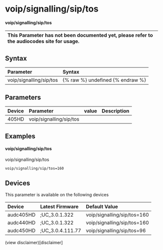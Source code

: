 ﻿---
description: voip/signalling/sip/tos
search: false
---

# voip/signalling/sip/tos

#### voip/signalling/sip/tos


| This Parameter has not been documented yet, please refer to the audiocodes site for usage.  |
| :--- |

## Syntax
| Parameter | Syntax |
| :--- | :--- |
|voip/signalling/sip/tos | {% raw %} undefined {% endraw %} |

## Parameters
|Device|Parameter|value|Description|
|:---|:---|:---|:---|
| 405HD | voip/signalling/sip/tos |  |  |

## Examples
#### voip/signalling/sip/tos

voip/signalling/sip/tos

```
voip/signalling/sip/tos=160
```

## Devices
This parameter is available on the following devices

| Device | Latest Firmware | Default Value |
|:---|:---|:---|
| audc405HD | ;UC_3.0.1.322 | voip/signalling/sip/tos=160 
| audc440HD | ;UC_3.0.1.322 | voip/signalling/sip/tos=160 
| audc450HD | ;UC_3.0.4.111.77 | voip/signalling/sip/tos=96 

(view disclaimer)[disclaimer]

